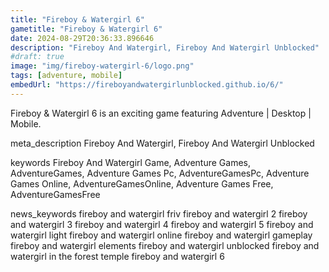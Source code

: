 ```yaml
---
title: "Fireboy & Watergirl 6"
gametitle: "Fireboy & Watergirl 6"
date: 2024-08-29T20:36:33.896646
description: "Fireboy And Watergirl, Fireboy And Watergirl Unblocked"
#draft: true
image: "img/fireboy-watergirl-6/logo.png"
tags: [adventure, mobile]
embedUrl: "https://fireboyandwatergirlunblocked.github.io/6/"
---
```


Fireboy & Watergirl 6 is an exciting game featuring Adventure | Desktop | Mobile.

meta_description
Fireboy And Watergirl, Fireboy And Watergirl Unblocked


keywords
Fireboy And Watergirl Game, Adventure Games, AdventureGames, Adventure Games Pc, AdventureGamesPc, Adventure Games Online, AdventureGamesOnline, Adventure Games Free, AdventureGamesFree


news_keywords
fireboy and watergirl friv fireboy and watergirl 2 fireboy and watergirl 3 fireboy and watergirl 4 fireboy and watergirl 5 fireboy and watergirl light fireboy and watergirl online fireboy and watergirl gameplay fireboy and watergirl elements fireboy and watergirl unblocked fireboy and watergirl in the forest temple fireboy and watergirl 6

